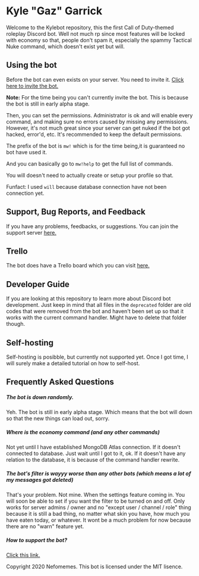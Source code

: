 # Kyle "Gaz" Garrick 
Welcome to the Kylebot repository, this the first Call of Duty-themed roleplay Discord bot. Well not much rp since most features will be locked with economy so that, people don't spam it, especially the spammy Tactical Nuke command, which doesn't exist yet but will.    

## Using the bot  
Before the bot can even exists on your server. You need to invite it. [Click here to invite the bot.](https://web.nefomemes.repl.co/kylebot/invite)   

**Note:** For the time being you can't currently invite the bot. This is because the bot is still in early alpha stage.    

Then, you can set the permissions. Administrator is ok and will enable every command, and making sure no errors caused by missing any permissions. However, it's not much great since your server can get nuked if the bot got hacked, error'd, etc. It's recommended to keep the default permissions.    

The prefix of the bot is `mw!` which is for the time being,it is guaranteed no bot have used it.    

And you can basically go to `mw!help` to get the full list of commands.    

You will doesn't need to actually create or setup your profile so that.        

Funfact: I used `will` because database connection have not been connection yet.    

## Support, Bug Reports, and Feedback  
If you have any problems, feedbacks, or suggestions. You can join the support server [here.](https://web.nefomemes.repl.co/kylebot/support)    

## Trello
The bot does have a Trello board which you can visit [here.](https://trello.com/b/dyn9b9T0/kylebot)

## Developer Guide
If you are looking at this repository to learn more about Discord bot development. Just keep in mind that all files in the `deprecated` folder are old codes that were removed from the bot and haven't been set up so that it works with the current command handler. Might have to delete that folder though.
## Self-hosting
Self-hosting is posibble, but currently not supported yet.
Once I got time, I will surely make a detailed tutorial on how to self-host.

## Frequently Asked Questions

##### The bot is down randomly. 
Yeh. The bot is still in early alpha stage. Which means that the bot will down so that the new things can load out, sorry.    

##### Where is the economy command (and any other commands)
Not yet until I have established MongoDB Atlas connection. If it doesn't connected to database. Just wait until I got to it, ok. If it doesn't have any relation to the database, it is because of the command handler rewrite.    

##### The bot's filter is wayyy worse than any other bots (which means a lot of my messages got deleted)  
That's your problem. Not mine. When the settings feature coming in. You will soon be able to set if you want the filter to be turned on and off. Only works for server admins / owner and no "except user / channel / role" thing because it is still a bad thing, no matter what skin you have, how much you have eaten today, or whatever. It wont be a much problem for now because there are no "warn" feature yet.   

##### How to support the bot?
[Click this link.](https://www.youtube.com/watch?v=dQw4w9WgXcQ)     


Copyright 2020 Nefomemes. This bot is licensed under the MIT lisence. 
